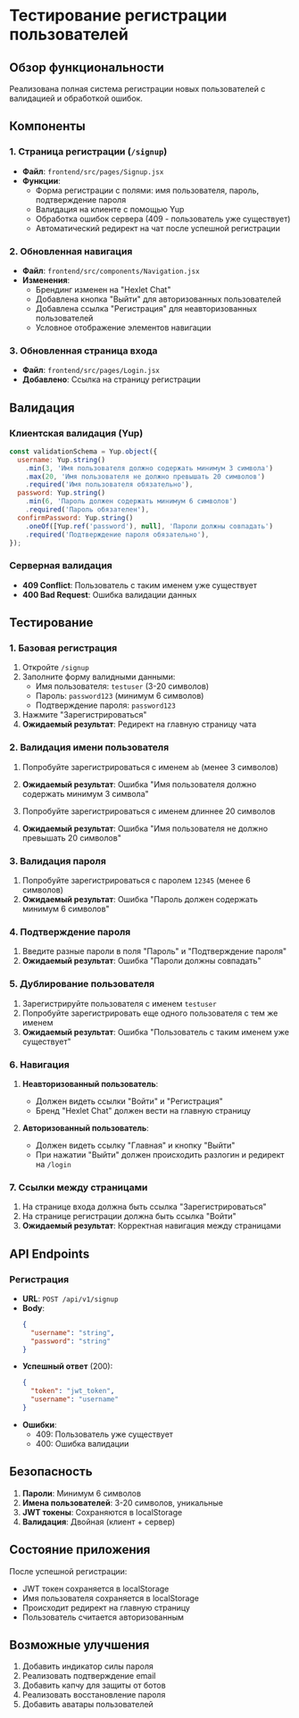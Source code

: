 # Тестирование регистрации пользователей

## Обзор функциональности

Реализована полная система регистрации новых пользователей с валидацией и обработкой ошибок.

## Компоненты

### 1. Страница регистрации (`/signup`)
- **Файл**: `frontend/src/pages/Signup.jsx`
- **Функции**:
  - Форма регистрации с полями: имя пользователя, пароль, подтверждение пароля
  - Валидация на клиенте с помощью Yup
  - Обработка ошибок сервера (409 - пользователь уже существует)
  - Автоматический редирект на чат после успешной регистрации

### 2. Обновленная навигация
- **Файл**: `frontend/src/components/Navigation.jsx`
- **Изменения**:
  - Брендинг изменен на "Hexlet Chat"
  - Добавлена кнопка "Выйти" для авторизованных пользователей
  - Добавлена ссылка "Регистрация" для неавторизованных пользователей
  - Условное отображение элементов навигации

### 3. Обновленная страница входа
- **Файл**: `frontend/src/pages/Login.jsx`
- **Добавлено**: Ссылка на страницу регистрации

## Валидация

### Клиентская валидация (Yup)
```javascript
const validationSchema = Yup.object({
  username: Yup.string()
    .min(3, 'Имя пользователя должно содержать минимум 3 символа')
    .max(20, 'Имя пользователя не должно превышать 20 символов')
    .required('Имя пользователя обязательно'),
  password: Yup.string()
    .min(6, 'Пароль должен содержать минимум 6 символов')
    .required('Пароль обязателен'),
  confirmPassword: Yup.string()
    .oneOf([Yup.ref('password'), null], 'Пароли должны совпадать')
    .required('Подтверждение пароля обязательно'),
});
```

### Серверная валидация
- **409 Conflict**: Пользователь с таким именем уже существует
- **400 Bad Request**: Ошибка валидации данных

## Тестирование

### 1. Базовая регистрация
1. Откройте `/signup`
2. Заполните форму валидными данными:
   - Имя пользователя: `testuser` (3-20 символов)
   - Пароль: `password123` (минимум 6 символов)
   - Подтверждение пароля: `password123`
3. Нажмите "Зарегистрироваться"
4. **Ожидаемый результат**: Редирект на главную страницу чата

### 2. Валидация имени пользователя
1. Попробуйте зарегистрироваться с именем `ab` (менее 3 символов)
2. **Ожидаемый результат**: Ошибка "Имя пользователя должно содержать минимум 3 символа"

3. Попробуйте зарегистрироваться с именем длиннее 20 символов
4. **Ожидаемый результат**: Ошибка "Имя пользователя не должно превышать 20 символов"

### 3. Валидация пароля
1. Попробуйте зарегистрироваться с паролем `12345` (менее 6 символов)
2. **Ожидаемый результат**: Ошибка "Пароль должен содержать минимум 6 символов"

### 4. Подтверждение пароля
1. Введите разные пароли в поля "Пароль" и "Подтверждение пароля"
2. **Ожидаемый результат**: Ошибка "Пароли должны совпадать"

### 5. Дублирование пользователя
1. Зарегистрируйте пользователя с именем `testuser`
2. Попробуйте зарегистрировать еще одного пользователя с тем же именем
3. **Ожидаемый результат**: Ошибка "Пользователь с таким именем уже существует"

### 6. Навигация
1. **Неавторизованный пользователь**:
   - Должен видеть ссылки "Войти" и "Регистрация"
   - Бренд "Hexlet Chat" должен вести на главную страницу

2. **Авторизованный пользователь**:
   - Должен видеть ссылку "Главная" и кнопку "Выйти"
   - При нажатии "Выйти" должен происходить разлогин и редирект на `/login`

### 7. Ссылки между страницами
1. На странице входа должна быть ссылка "Зарегистрироваться"
2. На странице регистрации должна быть ссылка "Войти"
3. **Ожидаемый результат**: Корректная навигация между страницами

## API Endpoints

### Регистрация
- **URL**: `POST /api/v1/signup`
- **Body**: 
  ```json
  {
    "username": "string",
    "password": "string"
  }
  ```
- **Успешный ответ** (200):
  ```json
  {
    "token": "jwt_token",
    "username": "username"
  }
  ```
- **Ошибки**:
  - 409: Пользователь уже существует
  - 400: Ошибка валидации

## Безопасность

1. **Пароли**: Минимум 6 символов
2. **Имена пользователей**: 3-20 символов, уникальные
3. **JWT токены**: Сохраняются в localStorage
4. **Валидация**: Двойная (клиент + сервер)

## Состояние приложения

После успешной регистрации:
- JWT токен сохраняется в localStorage
- Имя пользователя сохраняется в localStorage
- Происходит редирект на главную страницу
- Пользователь считается авторизованным

## Возможные улучшения

1. Добавить индикатор силы пароля
2. Реализовать подтверждение email
3. Добавить капчу для защиты от ботов
4. Реализовать восстановление пароля
5. Добавить аватары пользователей 
